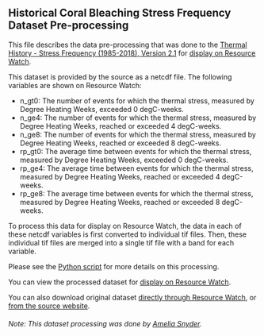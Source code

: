 ## Historical Coral Bleaching Stress Frequency Dataset Pre-processing
This file describes the data pre-processing that was done to the [Thermal History - Stress Frequency (1985-2018), Version 2.1](https://coralreefwatch.noaa.gov/product/thermal_history/stress_frequency.php) for [display on Resource Watch](https://resourcewatch.org/data/explore/).

This dataset is provided by the source as a netcdf file. The following variables are shown on Resource Watch:
- n_gt0: The number of events for which the thermal stress, measured by Degree Heating Weeks, exceeded 0 degC-weeks.
- n_ge4: The number of events for which the thermal stress, measured by Degree Heating Weeks, reached or exceeded 4 degC-weeks.
- n_ge8: The number of events for which the thermal stress, measured by Degree Heating Weeks, reached or exceeded 8 degC-weeks.
- rp_gt0: The average time between events for which the thermal stress, measured by Degree Heating Weeks, exceeded 0 degC-weeks.
- rp_ge4: The average time between events for which the thermal stress, measured by Degree Heating Weeks, reached or exceeded 4 degC-weeks.
- rp_ge8: The average time between events for which the thermal stress, measured by Degree Heating Weeks, reached or exceeded 8 degC-weeks.
        
To process this data for display on Resource Watch, the data in each of these netcdf variables is first converted to individual tif files. Then, these individual tif files are merged into a single tif file with a band for each variable.

Please see the [Python script](https://github.com/resource-watch/data-pre-processing/blob/master/ocn_008_historic_coral_bleaching_stress_frequency/ocn_008_historic_coral_bleaching_stress_frequency_processing.py) for more details on this processing.

You can view the processed dataset for [display on Resource Watch](https://resourcewatch.org/data/explore/).

You can also download original dataset [directly through Resource Watch](http://wri-public-data.s3.amazonaws.com/resourcewatch/ocn_008_historic_coral_bleaching_stress_frequency.zip), or [from the source website](ftp://ftp.star.nesdis.noaa.gov/pub/sod/mecb/crw/data/thermal_history/v2.1).

###### Note: This dataset processing was done by [Amelia Snyder](https://www.wri.org/profile/amelia-snyder).